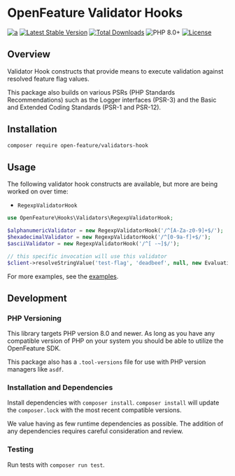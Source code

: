 # OpenFeature Validator Hooks

[![a](https://img.shields.io/badge/slack-%40cncf%2Fopenfeature-brightgreen?style=flat&logo=slack)](https://cloud-native.slack.com/archives/C0344AANLA1)
[![Latest Stable Version](http://poser.pugx.org/open-feature/validators-hook/v)](https://packagist.org/packages/open-feature/validators-hook)
[![Total Downloads](http://poser.pugx.org/open-feature/validators-hook/downloads)](https://packagist.org/packages/open-feature/validators-hook)
![PHP 8.0+](https://img.shields.io/badge/php->=8.0-blue.svg)
[![License](http://poser.pugx.org/open-feature/validators-hook/license)](https://packagist.org/packages/open-feature/validators-hook)

## Overview

Validator Hook constructs that provide means to execute validation against resolved feature flag values.

This package also builds on various PSRs (PHP Standards Recommendations) such as the Logger interfaces (PSR-3) and the Basic and Extended Coding Standards (PSR-1 and PSR-12).

## Installation

```sh
composer require open-feature/validators-hook
```

## Usage

The following validator hook constructs are available, but more are being worked on over time:

- `RegexpValidatorHook`


```php
use OpenFeature\Hooks\Validators\RegexpValidatorHook;

$alphanumericValidator = new RegexpValidatorHook('/^[A-Za-z0-9]+$/');
$hexadecimalValidator = new RegexpValidatorHook('/^[0-9a-f]+$/');
$asciiValidator = new RegexpValidatorHook('/^[ -~]$/');

// this specific invocation will use this validator
$client->resolveStringValue('test-flag', 'deadbeef', null, new EvaluationOptions([$hexadecimalValidator]));
```

For more examples, see the [examples](./examples/).

## Development

### PHP Versioning

This library targets PHP version 8.0 and newer. As long as you have any compatible version of PHP on your system you should be able to utilize the OpenFeature SDK.

This package also has a `.tool-versions` file for use with PHP version managers like `asdf`.

### Installation and Dependencies

Install dependencies with `composer install`. `composer install` will update the `composer.lock` with the most recent compatible versions.

We value having as few runtime dependencies as possible. The addition of any dependencies requires careful consideration and review.

### Testing

Run tests with `composer run test`.

